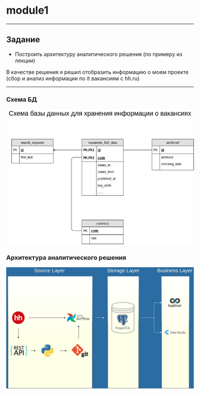 # module1
---
## Задание
* Построить архитектуру аналитического решения (по примеру из лекции) 

В качестве решения я решил отобразить информацию о моем проекте (сбор и анализ информации по it вакансиям с hh.ru)

---
### Схема БД
![Схема БД моего проекта](https://github.com/alexeiveselov92/DE-101/blob/main/module1/postgresql_mindmap.png)
### Архитектура аналитического решения

![asd](https://github.com/alexeiveselov92/DE-101/blob/main/module1/архитектура.jpg)
